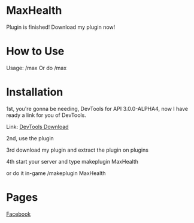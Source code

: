 # MaxHealth

Plugin is finished! Download my plugin now!

# How to Use

Usage: /max
Or do /max <Player Name>

# Installation

1st, you're gonna be needing, DevTools for API 3.0.0-ALPHA4, now I have ready a link for you of DevTools.

Link: [DevTools Download](http://www.mediafire.com/file/j1qhvx0ecj7vmf3/phar_DevTools_KhIhe7Xl2rRvP7n.phar)

2nd, use the plugin

3rd download my plugin and extract the plugin on plugins

4th start your server and type makeplugin MaxHealth

or do it in-game /makeplugin MaxHealth

# Pages

[Facebook](www.facebook.com/MCPE20C) 

